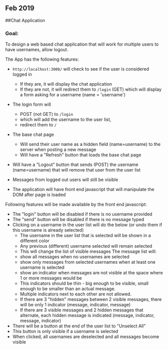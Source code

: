 ## Feb 2019

##Chat Application

### Goal:

To design a web based chat application that will work for multiple users to have usernames, allow logout.

The App has the following features:

* `http://localhost:3000/` will check to see if the user is considered logged in
    * If they are, it will display the chat application
    * If they are not, it will redirect them to `/login` (GET) which will display a form asking for a username (name = 'username')
* The login form will 
   * POST (not GET) to `/login`
   * which will add the username to the user list, 
   * redirect them to `/`
* The base chat page
   * Will send their user name as a hidden field (name=username) to the server when posting a new message
   * Will have a "Refresh" button that loads the base chat page
* Will have a "Logout" button that sends (POST) the username (name=username) that will remove that user from the user list
* Messages from logged out users will still be visible


* The application will have front end javascript that will manipulate the DOM after page is loaded

Following features will be made available by the front end javascript:
- The "login" button will be disabled if there is no username provided
- The "send" button will be disabled if there is no message typed
- Clicking on a username in the user list will do the below (or undo them if this username is already selected)
  * The username in the user list that is selected will be shown in a different color
  * Any previous (different) username selected will remain selected
  * This will change the list of visible messages 
  The message list will:
  * show all messages when no usernames are selected
  * show only messages from selected usernames when at least one username is selected
  * show an indicator when messages are not visible at the space where 1 or more messages would be
  * This indicators should be thin - big enough to be visible, small enough to be smaller than an actual message.
  * Multiple indicators next to each other are not allowed.
  * If there are 3 "hidden" messages between 2 visible messages, there will be only 1 indicator (message, indicator, message)
  * If there are 3 visible messages and 2 hidden messages that alternate, each hidden message is indicated (message, indicator, message, indicator)
- There will be a button at the end of the user list to "Unselect All"
- This button is only visible if a username is selected
- When clicked, all usernames are deselected and all messages become visible



